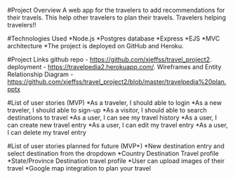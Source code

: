 #Project Overview
  A web app for the travelers to add recommendations for their travels. This help other travelers to plan their travels. Travelers helping travelers!!

#Technologies Used
  *Node.js
  *Postgres database
  *Express
  *EJS
  *MVC architecture
  *The project is deployed on GitHub and Heroku.


#Project Links
  github repo - https://github.com/xjeffss/travel_project2.
  deployment - https://travelpedia2.herokuapp.com/.
  Wireframes and Entity Relationship Diagram -https://github.com/xjeffss/travel_project2/blob/master/travelpedia%20plan.pptx

#List of user stories (MVP)
  *As a traveler, I should able to login
  *As a new traveler, I should able to sign-up
  *As a visitor, I should able to search destinations to travel
  *As a user, I can see my travel history
  *As a user, I can create new travel entry
  *As a user, I can edit my travel entry
  *As a user, I can delete my travel entry

#List of user stories planned for future (MVP+)
  *New destination entry and select destination from the dropdown
  *Country Destination Travel profile
  *State/Province Destination travel profile
  *User can upload images of their travel
  *Google map integration to plan your travel
